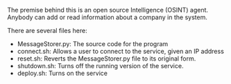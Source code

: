 The premise behind this is an open source Intelligence (OSINT) agent. Anybody can add or read information about a company in the system.

There are several files here:
- MessageStorer.py: The source code for the program
- connect.sh: Allows a user to connect to the service, given an IP address
- reset.sh: Reverts the MessageStorer.py file to its original form.
- shutdown.sh: Turns off the running version of the service.
- deploy.sh: Turns on the service
